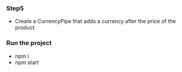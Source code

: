 ### Step5

  - Create a CurrencyPipe that adds a currency after the price of the product

### Run the project
 - npm i
 - npm start

